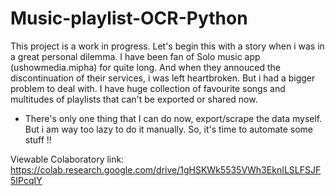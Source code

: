 # Music-playlist-OCR-Python

This project is a work in progress.
Let's begin this with a story when i was in a great personal dilemma. I have been fan of Solo music app (ushowmedia.mipha) for quite long. 
And when they annouced the discontinuation of their services, i was left heartbroken. But i had a bigger problem to deal with. I have huge collection of favourite songs and multitudes of playlists that can't be exported or shared now.

*  There's only one thing that I can do now, export/scrape the data myself. But i am way too lazy to do it manually. So, it's time to automate some stuff !!


Viewable Colaboratory link: https://colab.research.google.com/drive/1gHSKWk5535VWh3EknILSLFSJF5IPcqIY
